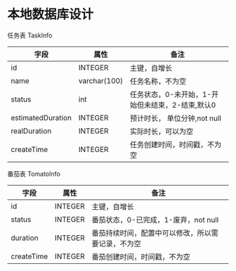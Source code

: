 # 本地数据库设计

任务表 TaskInfo

|字段|属性|备注|
|---|---|----|
|id | INTEGER| 主键，自增长|
| name | varchar(100) | 任务名称，不为空|
| status | int | 任务状态，0-未开始，1-开始但未结束，2-结束,默认0|
| estimatedDuration| INTEGER | 预计时长， 单位分钟,not null|
| realDuration| INTEGER | 实际时长，可以为空|
| createTime| INTEGER| 任务创建时间，时间戳，不为空|


番茄表 TomatoInfo

|字段|属性|备注|
|---|---|----|
|id | INTEGER| 主键，自增长|
| status| INTEGER| 番茄状态，0-已完成，1-废弃，not null|
|duration|INTEGER | 番茄持续时间，配置中可以修改，所以需要记录，不为空 | 
| createTime| INTEGER| 番茄创建时间，时间戳，不为空|



